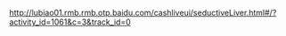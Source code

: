 http://lubiao01.rmb.rmb.otp.baidu.com/cashliveui/seductiveLiver.html#/?activity_id=1061&c=3&track_id=0
